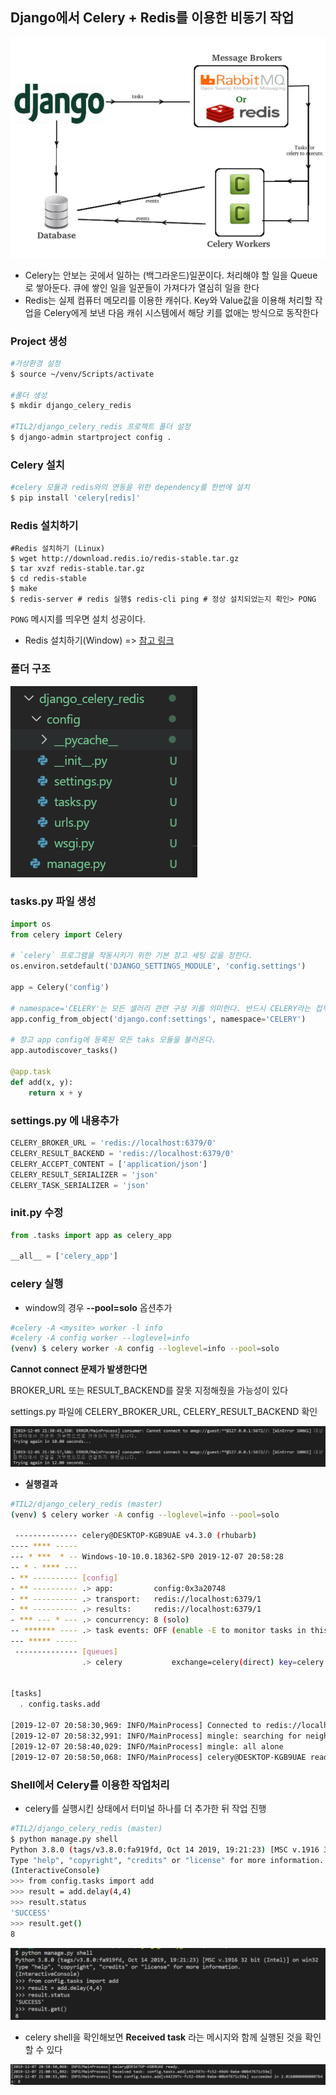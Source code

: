 ## Django에서 Celery + Redis를 이용한 비동기 작업

![1575552901562](md_img/1575552901562.png)

- Celery는 안보는 곳에서 일하는 (백그라운드)일꾼이다. 처리해야 할 일을 Queue로 쌓아둔다. 큐에 쌓인 일을 일꾼들이 가져다가 열심히 일을 한다
- Redis는 실제 컴퓨터 메모리를 이용한 캐쉬다. Key와 Value값을 이용해 처리할 작업을 Celery에게 보낸 다음 캐쉬 시스템에서 해당 키를 없애는 방식으로 동작한다

### Project 생성

```bash
#가상환경 설정
$ source ~/venv/Scripts/activate 

#폴더 생성
$ mkdir django_celery_redis

#TIL2/django_celery_redis 프로젝트 폴더 설정
$ django-admin startproject config .

```

### Celery 설치

```bash
#celery 모듈과 redis와의 연동을 위한 dependency를 한번에 설치
$ pip install 'celery[redis]'
```

### Redis 설치하기

```shell
#Redis 설치하기 (Linux)
$ wget http://download.redis.io/redis-stable.tar.gz
$ tar xvzf redis-stable.tar.gz
$ cd redis-stable
$ make
$ redis-server # redis 실행$ redis-cli ping # 정상 설치되었는지 확인> PONG
```

`PONG` 메시지를 띄우면 설치 성공이다.

- Redis 설치하기(Window) => [참고 링크](../Redis/redis.md)

### 폴더 구조

![1575553137932](md_img/1575553137932.png)

### tasks.py 파일 생성

```python
import os
from celery import Celery
 
# `celery` 프로그램을 작동시키기 위한 기본 장고 세팅 값을 정한다. 
os.environ.setdefault('DJANGO_SETTINGS_MODULE', 'config.settings')
 
app = Celery('config')
 
# namespace='CELERY'는 모든 셀러리 관련 구성 키를 의미한다. 반드시 CELERY라는 접두사로 시작해야 한다. 
app.config_from_object('django.conf:settings', namespace='CELERY')
 
# 장고 app config에 등록된 모든 taks 모듈을 불러온다. 
app.autodiscover_tasks()
 
@app.task
def add(x, y):
    return x + y

```

### settings.py 에 내용추가

```python
CELERY_BROKER_URL = 'redis://localhost:6379/0'
CELERY_RESULT_BACKEND = 'redis://localhost:6379/0'
CELERY_ACCEPT_CONTENT = ['application/json']
CELERY_RESULT_SERIALIZER = 'json'
CELERY_TASK_SERIALIZER = 'json'
```



### __init__.py 수정

```python
from .tasks import app as celery_app
 
__all__ = ['celery_app']
```



### celery 실행

- window의 경우 **--pool=solo** 옵션추가

```bash
#celery -A <mysite> worker -l info
#celery -A config worker --loglevel=info
(venv) $ celery worker -A config --loglevel=info --pool=solo
```



**Cannot connect 문제가 발생한다면**

BROKER_URL 또는 RESULT_BACKEND를 잘못 지정해줬을 가능성이 있다

settings.py 파일에 CELERY_BROKER_URL, CELERY_RESULT_BACKEND 확인

![1575549393173](md_img/1575549393173.png)

- **실행결과**

```bash
#TIL2/django_celery_redis (master)
(venv) $ celery worker -A config --loglevel=info --pool=solo

 -------------- celery@DESKTOP-KGB9UAE v4.3.0 (rhubarb)
---- **** -----
--- * ***  * -- Windows-10-10.0.18362-SP0 2019-12-07 20:58:28
-- * - **** ---
- ** ---------- [config]
- ** ---------- .> app:         config:0x3a20748
- ** ---------- .> transport:   redis://localhost:6379/1
- ** ---------- .> results:     redis://localhost:6379/1
- *** --- * --- .> concurrency: 8 (solo)
-- ******* ---- .> task events: OFF (enable -E to monitor tasks in this worker)
--- ***** -----
 -------------- [queues]
                .> celery           exchange=celery(direct) key=celery


[tasks]
  . config.tasks.add

[2019-12-07 20:58:30,969: INFO/MainProcess] Connected to redis://localhost:6379/1
[2019-12-07 20:58:32,991: INFO/MainProcess] mingle: searching for neighbors
[2019-12-07 20:58:40,029: INFO/MainProcess] mingle: all alone
[2019-12-07 20:58:50,068: INFO/MainProcess] celery@DESKTOP-KGB9UAE ready.
```

### Shell에서 Celery를 이용한 작업처리

- celery를 실행시킨 상태에서 터미널 하나를 더 추가한 뒤 작업 진행

```bash
#TIL2/django_celery_redis (master)
$ python manage.py shell
Python 3.8.0 (tags/v3.8.0:fa919fd, Oct 14 2019, 19:21:23) [MSC v.1916 32 bit (Intel)] on win32
Type "help", "copyright", "credits" or "license" for more information.
(InteractiveConsole)
>>> from config.tasks import add
>>> result = add.delay(4,4)
>>> result.status
'SUCCESS'
>>> result.get()
8
```
![1575720115091](md_img/1575720115091.png)

- celery shell을 확인해보면 **Received task** 라는 메시지와 함께 실행된 것을 확인 할 수 있다

![1575720135403](md_img/1575720135403.png)

